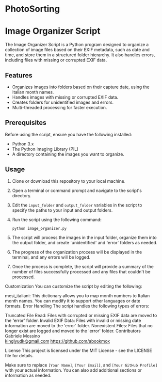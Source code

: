 # PhotoSorting
# Image Organizer Script

The Image Organizer Script is a Python program designed to organize a collection of image files based on their EXIF metadata, such as date and time, and store them in a structured folder hierarchy. It also handles errors, including files with missing or corrupted EXIF data.

## Features

- Organizes images into folders based on their capture date, using the Italian month names.
- Handles images with missing or corrupted EXIF data.
- Creates folders for unidentified images and errors.
- Multi-threaded processing for faster execution.

## Prerequisites

Before using the script, ensure you have the following installed:

- Python 3.x
- The Python Imaging Library (PIL)
- A directory containing the images you want to organize.

## Usage

1. Clone or download this repository to your local machine.

2. Open a terminal or command prompt and navigate to the script's directory.

3. Edit the `input_folder` and `output_folder` variables in the script to specify the paths to your input and output folders.

4. Run the script using the following command:

   ```shell
   python image_organizer.py

1. The script will process the images in the input folder, organize them into the output folder, and create 'unidentified' and 'error' folders as needed.

2. The progress of the organization process will be displayed in the terminal, and any errors will be logged.

3. Once the process is complete, the script will provide a summary of the number of files successfully processed and any files that couldn't be processed.

Customization
You can customize the script by editing the following:

mesi_italiani: This dictionary allows you to map month numbers to Italian month names. You can modify it to support other languages or date formats.
Error Handling
The script handles the following types of errors:

Truncated File Read: Files with corrupted or missing EXIF data are moved to the 'error' folder.
Invalid EXIF Data: Files with invalid or missing date information are moved to the 'error' folder.
Nonexistent Files: Files that no longer exist are logged and moved to the 'error' folder.
Contributors
Gabriele Mossino  
kinglyudk@gmail.com
https://github.com/abookmox

License
This project is licensed under the MIT License - see the LICENSE file for details.

Make sure to replace `[Your Name]`, `[Your Email]`, and `[Your GitHub Profile]` with your actual information. You can also add additional sections or information as needed.
